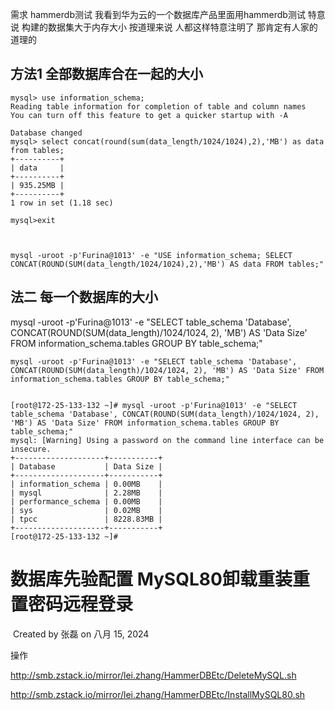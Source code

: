 需求  hammerdb测试  我看到华为云的一个数据库产品里面用hammerdb测试 特意说 构建的数据集大于内存大小   按道理来说  人都这样特意注明了  那肯定有人家的道理的 

## 方法1  全部数据库合在一起的大小

```
mysql> use information_schema;
Reading table information for completion of table and column names
You can turn off this feature to get a quicker startup with -A

Database changed
mysql> select concat(round(sum(data_length/1024/1024),2),'MB') as data from tables;
+----------+
| data     |
+----------+
| 935.25MB |
+----------+
1 row in set (1.18 sec)

mysql>exit



mysql -uroot -p'Furina@1013' -e "USE information_schema; SELECT CONCAT(ROUND(SUM(data_length/1024/1024),2),'MB') AS data FROM tables;"
```



## 法二  每一个数据库的大小

mysql -uroot -p'Furina@1013' -e "SELECT table_schema 'Database', CONCAT(ROUND(SUM(data_length)/1024/1024, 2),  'MB') AS 'Data Size' FROM information_schema.tables GROUP BY  table_schema;"



```
mysql -uroot -p'Furina@1013' -e "SELECT table_schema 'Database', CONCAT(ROUND(SUM(data_length)/1024/1024, 2), 'MB') AS 'Data Size' FROM information_schema.tables GROUP BY table_schema;"


[root@172-25-133-132 ~]# mysql -uroot -p'Furina@1013' -e "SELECT table_schema 'Database', CONCAT(ROUND(SUM(data_length)/1024/1024, 2), 'MB') AS 'Data Size' FROM information_schema.tables GROUP BY table_schema;"
mysql: [Warning] Using a password on the command line interface can be insecure.
+--------------------+-----------+
| Database           | Data Size |
+--------------------+-----------+
| information_schema | 0.00MB    |
| mysql              | 2.28MB    |
| performance_schema | 0.00MB    |
| sys                | 0.02MB    |
| tpcc               | 8228.83MB |
+--------------------+-----------+
[root@172-25-133-132 ~]#
```

# 数据库先验配置   MySQL80卸载重装重置密码远程登录                                            

​                                                                            Created by  张磊 on 八月 15, 2024                        

操作   

http://smb.zstack.io/mirror/lei.zhang/HammerDBEtc/DeleteMySQL.sh

http://smb.zstack.io/mirror/lei.zhang/HammerDBEtc/InstallMySQL80.sh